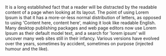 It is a long established fact that a reader will be distracted by the readable content of a page
when looking at its layout. The point of using Lorem Ipsum is that it has a more-or-less
normal distribution of letters, as opposed to using 'Content here, content here', making it
look like readable English. Many desktop publishing packages and web page editors now use Lorem
Ipsum as their default model text, and a search for 'lorem ipsum' will uncover many web sites
still in their infancy. Various versions have evolved over the years, sometimes by accident,
sometimes on purpose (injected humour and the like).
